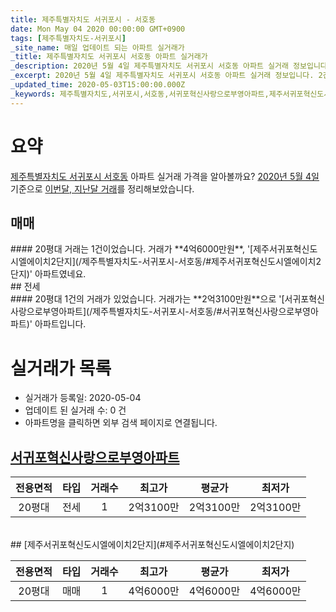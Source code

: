 ```yaml
---
title: 제주특별자치도 서귀포시 - 서호동
date: Mon May 04 2020 00:00:00 GMT+0900
tags: [제주특별자치도-서귀포시]
_site_name: 매일 업데이트 되는 아파트 실거래가
_title: 제주특별자치도 서귀포시 서호동 아파트 실거래가
_description: 2020년 5월 4일 제주특별자치도 서귀포시 서호동 아파트 실거래 정보입니다. 2건 아파트 정보가 있습니다.
_excerpt: 2020년 5월 4일 제주특별자치도 서귀포시 서호동 아파트 실거래 정보입니다. 2건 아파트 정보가 있습니다.
_updated_time: 2020-05-03T15:00:00.000Z
_keywords: 제주특별자치도,서귀포시,서호동,서귀포혁신사랑으로부영아파트,제주서귀포혁신도시엘에이치2단지
---
```





# 요약
<ins>제주특별자치도 서귀포시 서호동</ins> 아파트 실거래 가격을 알아볼까요? <ins>2020년 5월 4일</ins> 기준으로 <ins>이번달, 지난달 거래</ins>를 정리해보았습니다.

## 매매
<div class="container">
<div class="twelve columns" markdown="1">
#### 20평대
거래는 1건이었습니다. 거래가 **4억6000만원**, '[제주서귀포혁신도시엘에이치2단지](/제주특별자치도-서귀포시-서호동/#제주서귀포혁신도시엘에이치2단지)' 아파트였네요.
</div>
</div>
## 전세
<div class="container">
<div class="twelve columns" markdown="1">
#### 20평대
1건의 거래가 있었습니다. 거래가는 **2억3100만원**으로 '[서귀포혁신사랑으로부영아파트](/제주특별자치도-서귀포시-서호동/#서귀포혁신사랑으로부영아파트)' 아파트입니다.
</div>
</div>



# 실거래가 목록
- 실거래가 등록일: 2020-05-04
- 업데이트 된 실거래 수: 0 건
- 아파트명을 클릭하면 외부 검색 페이지로 연결됩니다.

## [서귀포혁신사랑으로부영아파트](#서귀포혁신사랑으로부영아파트)

|전용면적|타입|거래수|최고가|평균가|최저가|
|:---:|:---:|:---:|:---:|:---:|:---:|
|20평대|<span class="deal-type-2">전세</span>|1|2억3100만|2억3100만|2억3100만|

<br/>
## [제주서귀포혁신도시엘에이치2단지](#제주서귀포혁신도시엘에이치2단지)

|전용면적|타입|거래수|최고가|평균가|최저가|
|:---:|:---:|:---:|:---:|:---:|:---:|
|20평대|<span class="deal-type-1">매매</span>|1|4억6000만|4억6000만|4억6000만|

<br/>



